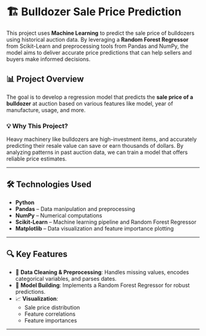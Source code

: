# 🏗️ Bulldozer Sale Price Prediction

This project uses **Machine Learning** to predict the sale price of bulldozers using historical auction data. By leveraging a **Random Forest Regressor** from Scikit-Learn and preprocessing tools from Pandas and NumPy, the model aims to deliver accurate price predictions that can help sellers and buyers make informed decisions.

## 📊 Project Overview

The goal is to develop a regression model that predicts the **sale price of a bulldozer** at auction based on various features like model, year of manufacture, usage, and more.

### 💡 Why This Project?

Heavy machinery like bulldozers are high-investment items, and accurately predicting their resale value can save or earn thousands of dollars. By analyzing patterns in past auction data, we can train a model that offers reliable price estimates.

---

## 🛠️ Technologies Used

- **Python**
- **Pandas** – Data manipulation and preprocessing  
- **NumPy** – Numerical computations  
- **Scikit-Learn** – Machine learning pipeline and Random Forest Regressor  
- **Matplotlib** – Data visualization and feature importance plotting

---

## 🔍 Key Features

- 🔄 **Data Cleaning & Preprocessing**: Handles missing values, encodes categorical variables, and parses dates.
- 🌲 **Model Building**: Implements a Random Forest Regressor for robust predictions.
- 📈 **Visualization**: 
  - Sale price distribution
  - Feature correlations
  - Feature importances

---
